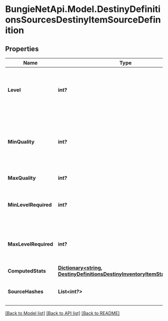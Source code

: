 # BungieNetApi.Model.DestinyDefinitionsSourcesDestinyItemSourceDefinition
## Properties

Name | Type | Description | Notes
------------ | ------------- | ------------- | -------------
**Level** | **int?** | The level at which the item spawns. Essentially the Primary Key for this source data: there will be multiple of these source entries per item that has source data, grouped by the level at which the item spawns. | [optional] 
**MinQuality** | **int?** | The minimum Quality at which the item spawns for this level. Examine DestinyInventoryItemDefinition for more information about what Quality means. Just don&#39;t ask Phaedrus about it, he&#39;ll never stop talking and you&#39;ll have to write a book about it. | [optional] 
**MaxQuality** | **int?** | The maximum quality at which the item spawns for this level. | [optional] 
**MinLevelRequired** | **int?** | The minimum Character Level required for equipping the item when the item spawns at the item level defined on this DestinyItemSourceDefinition, as far as we saw in our processing. | [optional] 
**MaxLevelRequired** | **int?** | The maximum Character Level required for equipping the item when the item spawns at the item level defined on this DestinyItemSourceDefinition, as far as we saw in our processing. | [optional] 
**ComputedStats** | [**Dictionary<string, DestinyDefinitionsDestinyInventoryItemStatDefinition>**](DestinyDefinitionsDestinyInventoryItemStatDefinition.md) | The stats computed for this level/quality range. | [optional] 
**SourceHashes** | **List<int?>** | The DestinyRewardSourceDefinitions found that can spawn the item at this level. | [optional] 

[[Back to Model list]](../README.md#documentation-for-models) [[Back to API list]](../README.md#documentation-for-api-endpoints) [[Back to README]](../README.md)

